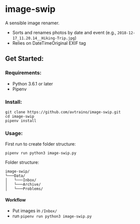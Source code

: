 # image-swip
A sensible image renamer.   

- Sorts and renames photos by date and event (e.g., `2018-12-17_11.20.14__Hiking-Trip.jpg`)
- Relies on DateTimeOriginal EXIF tag


## Get Started:
### Requirements:
* Python 3.6.1 or later
* Pipenv
### Install:
```
git clone https://github.com/avtraino/image-swip.git
cd image-swip
pipenv install
```

### Usage:
First run to create folder structure:
```
pipenv run python3 image-swip.py
```
Folder structure:
```
image-swip/
└───Data/
│   └───Inbox/
│   └───Archive/
│   └───Problems/
```

#### Workflow
* Put images in `/Inbox/`
* run `pipenv run python3 image-swip.py`

    
    
